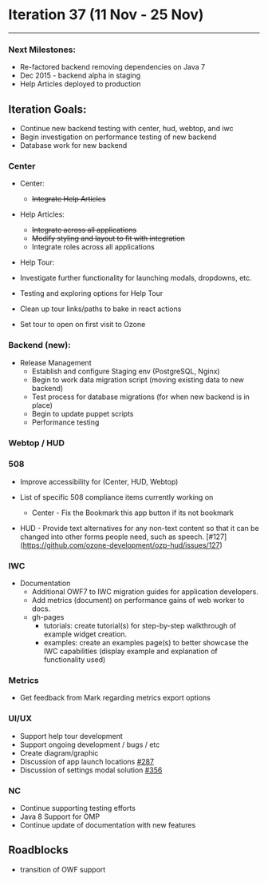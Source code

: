 # Iteration 37 (11 Nov -   25 Nov)

*** 
### Next Milestones:
* Re-factored backend removing dependencies on Java 7
* Dec 2015 - backend alpha in staging  
* Help Articles deployed to production

## Iteration Goals:
* Continue new backend testing with center, hud, webtop, and iwc
* Begin investigation on performance testing of new backend
* Database work for new backend

### Center
* Center:
  * ~~Integrate Help Articles~~

* Help Articles:
  * ~~Integrate across all applications~~
  * ~~Modify styling and layout to fit with integration~~
  * Integrate roles across all applications

* Help Tour:
 * Investigate further functionality for launching modals, dropdowns, etc. 
 * Testing and exploring options for Help Tour
 * Clean up tour links/paths to bake in react actions
 * Set tour to open on first visit to Ozone

### Backend (new):

* Release Management
  * Establish and configure Staging env (PostgreSQL, Nginx)
  * Begin to work data migration script (moving existing data to new backend)
  * Test process for database migrations (for when new backend is in place)
  * Begin to update puppet scripts
  * Performance testing

### Webtop / HUD

### 508 
* Improve accessibility for (Center, HUD, Webtop)
* List of specific 508 compliance items currently working on

   * Center - Fix the Bookmark this app button if its not bookmark

* HUD - Provide text alternatives for any non-text content so that it can be changed into other forms people need, such as speech. [#127] (https://github.com/ozone-development/ozp-hud/issues/127)
  
### IWC
* Documentation
    * Additional OWF7 to IWC migration guides for application developers.
    * Add metrics (document) on performance gains of web worker to docs.
    * gh-pages
        * tutorials: create tutorial(s) for step-by-step walkthrough of example widget creation.
        * examples: create an examples page(s) to better showcase the IWC capabilities (display example and explanation of functionality used)


### Metrics
* Get feedback from Mark regarding metrics export options

### UI/UX
* Support help tour development
* Support ongoing development / bugs / etc
* Create diagram/graphic
* Discussion of app launch locations [#287](https://github.com/ozone-development/ozp-center/issues/287)
* Discussion of settings modal solution [#356](https://github.com/ozone-development/ozp-center/issues/356)

### NC
* Continue supporting testing efforts
* Java 8 Support for OMP
* Continue update of documentation with new features
  
## Roadblocks
* transition of OWF support